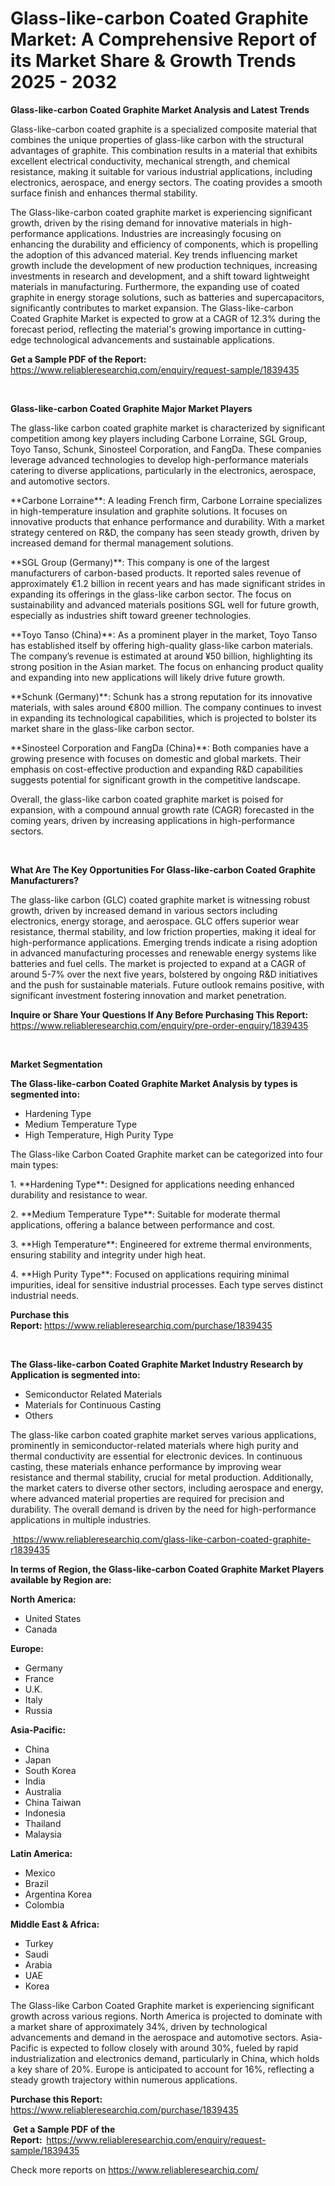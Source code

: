 <p><h1>Glass-like-carbon Coated Graphite Market: A Comprehensive Report of its Market Share & Growth Trends 2025 - 2032</h1></p><p><strong>Glass-like-carbon Coated Graphite Market Analysis and Latest Trends</strong></p>
<p><p>Glass-like-carbon coated graphite is a specialized composite material that combines the unique properties of glass-like carbon with the structural advantages of graphite. This combination results in a material that exhibits excellent electrical conductivity, mechanical strength, and chemical resistance, making it suitable for various industrial applications, including electronics, aerospace, and energy sectors. The coating provides a smooth surface finish and enhances thermal stability.</p><p>The Glass-like-carbon coated graphite market is experiencing significant growth, driven by the rising demand for innovative materials in high-performance applications. Industries are increasingly focusing on enhancing the durability and efficiency of components, which is propelling the adoption of this advanced material. Key trends influencing market growth include the development of new production techniques, increasing investments in research and development, and a shift toward lightweight materials in manufacturing. Furthermore, the expanding use of coated graphite in energy storage solutions, such as batteries and supercapacitors, significantly contributes to market expansion. The Glass-like-carbon Coated Graphite Market is expected to grow at a CAGR of 12.3% during the forecast period, reflecting the material's growing importance in cutting-edge technological advancements and sustainable applications.</p></p>
<p><strong>Get a Sample PDF of the Report:&nbsp;</strong> <a href="https://www.reliableresearchiq.com/enquiry/request-sample/1839435?utm_campaign=3519&utm_medium=2&utm_source=Github&utm_content=ia&utm_term=03042025&utm_id=glass-like-carbon-coated-graphite">https://www.reliableresearchiq.com/enquiry/request-sample/1839435</a></p>
<p>&nbsp;</p>
<p><strong>Glass-like-carbon Coated Graphite Major Market Players</strong></p>
<p><p>The glass-like carbon coated graphite market is characterized by significant competition among key players including Carbone Lorraine, SGL Group, Toyo Tanso, Schunk, Sinosteel Corporation, and FangDa. These companies leverage advanced technologies to develop high-performance materials catering to diverse applications, particularly in the electronics, aerospace, and automotive sectors.</p><p>**Carbone Lorraine**: A leading French firm, Carbone Lorraine specializes in high-temperature insulation and graphite solutions. It focuses on innovative products that enhance performance and durability. With a market strategy centered on R&D, the company has seen steady growth, driven by increased demand for thermal management solutions.</p><p>**SGL Group (Germany)**: This company is one of the largest manufacturers of carbon-based products. It reported sales revenue of approximately €1.2 billion in recent years and has made significant strides in expanding its offerings in the glass-like carbon sector. The focus on sustainability and advanced materials positions SGL well for future growth, especially as industries shift toward greener technologies.</p><p>**Toyo Tanso (China)**: As a prominent player in the market, Toyo Tanso has established itself by offering high-quality glass-like carbon materials. The company’s revenue is estimated at around ¥50 billion, highlighting its strong position in the Asian market. The focus on enhancing product quality and expanding into new applications will likely drive future growth.</p><p>**Schunk (Germany)**: Schunk has a strong reputation for its innovative materials, with sales around €800 million. The company continues to invest in expanding its technological capabilities, which is projected to bolster its market share in the glass-like carbon sector.</p><p>**Sinosteel Corporation and FangDa (China)**: Both companies have a growing presence with focuses on domestic and global markets. Their emphasis on cost-effective production and expanding R&D capabilities suggests potential for significant growth in the competitive landscape.</p><p>Overall, the glass-like carbon coated graphite market is poised for expansion, with a compound annual growth rate (CAGR) forecasted in the coming years, driven by increasing applications in high-performance sectors.</p></p>
<p>&nbsp;</p>
<p><strong>What Are The Key Opportunities For Glass-like-carbon Coated Graphite Manufacturers?</strong></p>
<p><p>The glass-like carbon (GLC) coated graphite market is witnessing robust growth, driven by increased demand in various sectors including electronics, energy storage, and aerospace. GLC offers superior wear resistance, thermal stability, and low friction properties, making it ideal for high-performance applications. Emerging trends indicate a rising adoption in advanced manufacturing processes and renewable energy systems like batteries and fuel cells. The market is projected to expand at a CAGR of around 5-7% over the next five years, bolstered by ongoing R&D initiatives and the push for sustainable materials. Future outlook remains positive, with significant investment fostering innovation and market penetration.</p></p>
<p><strong>Inquire or Share Your Questions If Any Before Purchasing This Report:</strong> <a href="https://www.reliableresearchiq.com/enquiry/pre-order-enquiry/1839435?utm_campaign=3519&utm_medium=2&utm_source=Github&utm_content=ia&utm_term=03042025&utm_id=glass-like-carbon-coated-graphite">https://www.reliableresearchiq.com/enquiry/pre-order-enquiry/1839435</a></p>
<p>&nbsp;</p>
<p><strong>Market Segmentation</strong></p>
<p><strong>The Glass-like-carbon Coated Graphite Market Analysis by types is segmented into:</strong></p>
<p><ul><li>Hardening Type</li><li>Medium Temperature Type</li><li>High Temperature, High Purity Type</li></ul></p>
<p><p>The Glass-like Carbon Coated Graphite market can be categorized into four main types: </p><p>1. **Hardening Type**: Designed for applications needing enhanced durability and resistance to wear. </p><p>2. **Medium Temperature Type**: Suitable for moderate thermal applications, offering a balance between performance and cost. </p><p>3. **High Temperature**: Engineered for extreme thermal environments, ensuring stability and integrity under high heat. </p><p>4. **High Purity Type**: Focused on applications requiring minimal impurities, ideal for sensitive industrial processes. Each type serves distinct industrial needs.</p></p>
<p><strong>Purchase this Report:&nbsp;</strong><a href="https://www.reliableresearchiq.com/purchase/1839435?utm_campaign=3519&utm_medium=2&utm_source=Github&utm_content=ia&utm_term=03042025&utm_id=glass-like-carbon-coated-graphite">https://www.reliableresearchiq.com/purchase/1839435</a></p>
<p>&nbsp;</p>
<p><strong>The Glass-like-carbon Coated Graphite Market Industry Research by Application is segmented into:</strong></p>
<p><ul><li>Semiconductor Related Materials</li><li>Materials for Continuous Casting</li><li>Others</li></ul></p>
<p><p>The glass-like carbon coated graphite market serves various applications, prominently in semiconductor-related materials where high purity and thermal conductivity are essential for electronic devices. In continuous casting, these materials enhance performance by improving wear resistance and thermal stability, crucial for metal production. Additionally, the market caters to diverse other sectors, including aerospace and energy, where advanced material properties are required for precision and durability. The overall demand is driven by the need for high-performance applications in multiple industries.</p></p>
<p><a href="https://www.reliableresearchiq.com/glass-like-carbon-coated-graphite-r1839435?utm_campaign=3519&utm_medium=2&utm_source=Github&utm_content=ia&utm_term=03042025&utm_id=glass-like-carbon-coated-graphite">&nbsp;https://www.reliableresearchiq.com/glass-like-carbon-coated-graphite-r1839435</a></p>
<p><strong>In terms of Region, the Glass-like-carbon Coated Graphite Market Players available by Region are:</strong></p>
<p>
    <p> <strong> North America: </strong>
        <ul>
            <li>United States</li>
            <li>Canada</li>
        </ul>
        </p> 
    <p> <strong> Europe: </strong>
        <ul>
            <li>Germany</li>
            <li>France</li>
            <li>U.K.</li>
            <li>Italy</li>
            <li>Russia</li>
        </ul>
        </p> 
    <p> <strong> Asia-Pacific: </strong>
        <ul>
            <li>China</li>
            <li>Japan</li>
            <li>South Korea</li>
            <li>India</li>
            <li>Australia</li>
            <li>China Taiwan</li>
            <li>Indonesia</li>
            <li>Thailand</li>
            <li>Malaysia</li>
        </ul>
        </p> 
    <p> <strong> Latin America: </strong>
        <ul>
            <li>Mexico</li>
            <li>Brazil</li>
            <li>Argentina Korea</li>
            <li>Colombia</li>
        </ul>
        </p> 
    <p> <strong> Middle East & Africa: </strong>
        <ul>
            <li>Turkey</li>
            <li>Saudi</li>
            <li>Arabia</li>
            <li>UAE</li>
            <li>Korea</li>
        </ul>
    </p>
    </p>
<p><p>The Glass-like Carbon Coated Graphite market is experiencing significant growth across various regions. North America is projected to dominate with a market share of approximately 34%, driven by technological advancements and demand in the aerospace and automotive sectors. Asia-Pacific is expected to follow closely with around 30%, fueled by rapid industrialization and electronics demand, particularly in China, which holds a key share of 20%. Europe is anticipated to account for 16%, reflecting a steady growth trajectory within numerous applications.</p></p>
<p><strong>Purchase this Report: </strong><a href="https://www.reliableresearchiq.com/purchase/1839435?utm_campaign=3519&utm_medium=2&utm_source=Github&utm_content=ia&utm_term=03042025&utm_id=glass-like-carbon-coated-graphite">https://www.reliableresearchiq.com/purchase/1839435</a></p>
<p>&nbsp;<strong>Get a Sample PDF of the Report:&nbsp;&nbsp;</strong><a href="https://www.reliableresearchiq.com/enquiry/request-sample/1839435?utm_campaign=3519&utm_medium=2&utm_source=Github&utm_content=ia&utm_term=03042025&utm_id=glass-like-carbon-coated-graphite">https://www.reliableresearchiq.com/enquiry/request-sample/1839435</a></p>
<p><strong></strong></p>
<p>Check more reports on <a href="https://www.reliableresearchiq.com/?utm_campaign=3519&utm_medium=2&utm_source=Github&utm_content=ia&utm_term=03042025&utm_id=glass-like-carbon-coated-graphite">https://www.reliableresearchiq.com/</a></p>